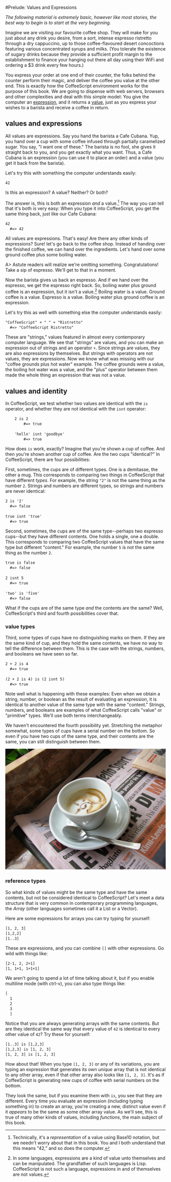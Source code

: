 
#Prelude: Values and Expressions

*The following material is extremely basic, however like most stories, the best way to begin is to start at the very beginning.*

Imagine we are visiting our favourite coffee shop. They will make for you just about any drink you desire, from a sort, intense espresso ristretto through a dry cappuccino, up to those coffee-flavoured desert concoctions featuring various concentrated syrups and milks. (You tolerate the existence of sugary drinks because they provide a sufficient profit margin to the establishment to finance your hanging out there all day using their WiFi and ordering a $3 drink every few hours.)

You express your order at one end of their counter, the folks behind the counter perform their magic, and deliver the coffee you value at the other end. This is exactly how the CoffeeScript environment works for the purpose of this book. We are going to dispense with web servers, browsers and other complexities and deal with this simple model: You give the computer an [expression], and it returns a [value], just as you express your wishes to a barista and receive a coffee in return.

[expression]: https://en.wikipedia.org/wiki/Expression_(computer_science)
[value]: https://en.wikipedia.org/wiki/Value_(computer_science)


## values and expressions

All values are expressions. Say you hand the barista a Cafe Cubana. Yup, you hand over a cup with some coffee infused through partially caramelized sugar. You say, "I want one of these." The barista is no fool, she gives it straight back to you, and you get exactly what you want. Thus, a Cafe Cubana is an expression (you can use it to place an order) and a value (you get it back from the barista).

Let's try this with something the computer understands easily:

    42

Is this an expression? A value? Neither? Or both?

The answer is, this is both an expression *and* a value.[^representation] The way you can tell that it's both is very easy: When you type it into CoffeeScript, you get the same thing back, just like our Cafe Cubana:

    42
      #=> 42

[^representation]: Technically, it's a *representation* of a value using Base10 notation, but we needn't worry about that in this book. You and I both understand that this means "42," and so does the computer.

All values are expressions. That's easy! Are there any other kinds of expressions? Sure! let's go back to the coffee shop. Instead of handing over the finished coffee, we can hand over the ingredients. Let's hand over some ground coffee plus some boiling water.

A> Astute readers will realize we're omitting something. Congratulations! Take a sip of espresso. We'll get to that in a moment.

Now the barista gives us back an espresso. And if we hand over the espresso, we get the espresso right back. So, boiling water plus ground coffee is an expression, but it isn't a value.[^homoiconicity] Boiling water is a value. Ground coffee is a value. Espresso is a value. Boiling water plus ground coffee is an expression.

[^homoiconicity]: In some languages, expressions are a kind of value unto themselves and can be manipulated. The grandfather of such languages is Lisp. CoffeeScript is not such a language, expressions in and of themselves are not values.

Let's try this as well with something else the computer understands easily:

    "CoffeeScript" + " " + "Ristretto"
      #=> "CoffeeScript Ristretto"

These are "strings," values featured in almost every contemporary computer language. We see that "strings" are values, and you can make an expression out of strings and an operator `+`. Since strings are values, they are also expressions by themselves. But strings with operators are not values, they are expressions. Now we know what was missing with our "coffee grounds plus hot water" example. The coffee grounds were a value, the boiling hot water was a value, and the "plus" operator between them made the whole thing an expression that was not a value.


## values and identity

In CoffeeScript, we test whether two values are identical with the `is` operator, and whether they are not identical with the `isnt` operator:

		2 is 2
			#=> true
			
		'hello' isnt 'goodbye'
			#=> true
			
How does `is` work, exactly? Imagine that you're shown a cup of coffee. And then you're shown another cup of coffee. Are the two cups "identical?" In CoffeeScript, there are four possibilities:

First, sometimes, the cups are of different types. One is a demitasse, the other a mug. This corresponds to comparing two things in CoffeeScript that have different *types*. For example, the string `"2"` is not the same thing as the number `2`. Strings and numbers are different types, so strings and numbers are never identical:

    2 is '2'
      #=> false
      
    true isnt 'true'
      #=> true

Second, sometimes, the cups are of the same type--perhaps two espresso cups--but they have different contents. One holds a single, one a double. This corresponds to comparing two CoffeeScript values that have the same type but different "content." For example, the number `5` is not the same thing as the number `2`.

    true is false
      #=> false
      
    2 isnt 5
      #=> true
      
    'two' is 'five'
      #=> false

What if the cups are of the same type *and* the contents are the same? Well, CoffeeScript's third and fourth possibilities cover that.

### value types

Third, some types of cups have no distinguishing marks on them. If they are the same kind of cup, and they hold the same contents, we have no way to tell the difference between them. This is the case with the strings, numbers, and booleans we have seen so far.

    2 + 2 is 4
      #=> true
      
    (2 + 2 is 4) is (2 isnt 5)
      #=> true
      
Note well what is happening with these examples: Even when we obtain a string, number, or boolean as the result of evaluating an expression, it is identical to another value of the same type with the same "content." Strings, numbers, and booleans are examples of what CoffeeScript calls "value" or "primitive" types. We'll use both terms interchangeably.

We haven't encountered the fourth possibility yet. Stretching the metaphor somewhat, some types of cups have a serial number on the bottom. So even if you have two cups of the same type, and their contents are the same, you can still distinguish between them.

![Cafe Macchiato is also a fine drink, especially when following up on the fortunes of the Azzuri or the standings in the Giro D'Italia](images/macchiato_1200.jpg)

### reference types

So what kinds of values might be the same type and have the same contents, but not be considered identical to CoffeeScript? Let's meet a data structure that is very common in contemporary programming languages, the *Array* (other languages sometimes call it a List or a Vector).

Here are some expressions for arrays you can try typing for yourself:

    [1, 2, 3]
    [1,2,2]
    [1..3]

These are expressions, and you can combine `[]` with other expressions. Go wild with things like:

    [2-1, 2, 2+1]
    [1, 1+1, 1+1+1]
    
We aren't going to spend a lot of time talking about it, but if you enable multiline mode (with ctrl-v), you can also type things like:

    [
      1
      2
      3
      ]

Notice that you are always generating arrays with the same contents. But are they identical the same way that every value of `42` is identical to every other value of `42`? Try these for yourself:

    [1..3] is [1,2,3]
    [1,2,3] is [1, 2, 3]
    [1, 2, 3] is [1, 2, 3]
  
How about that! When you type `[1, 2, 3]` or any of its variations, you are typing an expression that generates its own *unique* array that is not identical to any other array, even if that other array also looks like `[1, 2, 3]`. It's as if CoffeeScript is generating new cups of coffee with serial numbers on the bottom.

They look the same, but if you examine them with `is`, you see that they are different. Every time you evaluate an expression (including typing something in) to create an array, you're creating a new, distinct value even if it *appears* to be the same as some other array value. As we'll see, this is true of many other kinds of values, including *functions*, the main subject of this book.